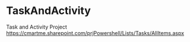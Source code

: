 # TaskAndActivity
Task and Activity Project
https://cmartme.sharepoint.com/prjPowershell/Lists/Tasks/AllItems.aspx
